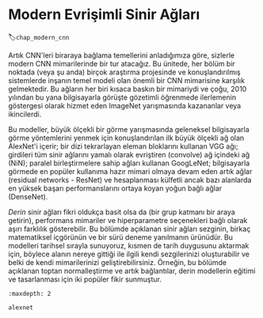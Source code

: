 # Modern Evrişimli Sinir Ağları
:label:`chap_modern_cnn`

Artık CNN'leri biraraya bağlama temellerini anladığımıza göre, sizlerle modern CNN mimarilerinde bir tur atacağız. Bu ünitede, her bölüm bir noktada (veya şu anda) birçok araştırma projesinde ve konuşlandırılmış sistemlerde inşanın temel modeli olan önemli bir CNN mimarisine karşılık gelmektedir. Bu ağların her biri kısaca baskın bir mimariydi ve çoğu, 2010 yılından bu yana bilgisayarla görüşte gözetimli öğrenmede ilerlemenin göstergesi olarak hizmet eden ImageNet yarışmasında kazananlar veya ikincilerdi.

Bu modeller, büyük ölçekli bir görme yarışmasında geleneksel bilgisayarla görme yöntemlerini yenmek için konuşlandırılan ilk büyük ölçekli ağ olan AlexNet'i içerir; bir dizi tekrarlayan eleman bloklarını kullanan VGG ağı; girdileri tüm sinir ağlarını yamalı olarak evriştiren (convolve) ağ içindeki ağ (NiN); paralel birleştirmelere sahip ağları kullanan GoogLeNet; bilgisayarla görmede en popüler kullanıma hazır mimari olmaya devam eden artık ağlar (residual networks - ResNet) ve hesaplanması külfetli ancak bazı alanlarda en yüksek başarı performanslarını ortaya koyan yoğun bağlı ağlar (DenseNet).

*Derin* sinir ağları fikri oldukça basit olsa da (bir grup katmanı bir araya getirin), performans mimariler ve hiperparametre seçenekleri bağlı olarak aşırı farklılık gösterebilir. Bu bölümde açıklanan sinir ağları sezginin, birkaç matematiksel içgörünün ve bir sürü deneme yanılmanın ürünüdür. Bu modelleri tarihsel sırayla sunuyoruz, kısmen de tarih duygusunu aktarmak için, böylece alanın nereye gittiği ile ilgili kendi sezgilerinizi oluşturabilir ve belki de kendi mimarilerinizi geliştirebilirsiniz. Örneğin, bu bölümde açıklanan toptan normalleştirme ve artık bağlantılar, derin modellerin eğitimi ve tasarlanması için iki popüler fikir sunmuştur.

```toc
:maxdepth: 2

alexnet
```
